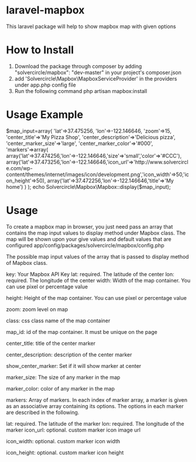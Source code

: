 laravel-mapbox
==============

This laravel package will help to show mapbox map with given options

How to Install
===================
1. Download the package through composer by adding "solvercircle/mapbox": "dev-master" in your project's composer.json
1. add 'Solvercircle\Mapbox\MapboxServiceProvider' in the providers under app.php config file
3. Run the following command
php artisan mapbox:install

Usage Example
======================
$map_input=array(
	'lat'=>37.475256,
	'lon'=>-122.146646,
	'zoom'=>15,
	'center_title'=>'My Pizza Shop',
	'center_description'=>'Delicious pizza',
	'center_marker_size'=>'large',
	'center_marker_color'=>'#000',
	'markers'=>array(
		array('lat'=>37.474256,'lon'=>-122.146646,'size'=>'small','color'=>'#CCC'),
		array('lat'=>37.473256,'lon'=>-122.146646,'icon_url'=>'http://www.solvercircle.com/wp-content/themes/internet/images/icon/development.png','icon_width'=>50,'icon_height'=>50),
		array('lat'=>37.472256,'lon'=>-122.146646,'title'=>'My home')
	)
);
echo Solvercircle\Mapbox\Mapbox::display($map_input);

Usage
===========
To create a mapbox map in browser, you just need pass an array that contains the map input values to display method under Mapbox class.
The map will be shown upon your give values and default values that are configured app/config/packages/solvercircle/mapbox/config.php

The possible map input values of the array that is passed to display method of Mapbox class.

key: Your Mapbox API Key
lat: required. The latitude of the center
lon: required. The longitude of the center
width: Width of the map container. You can use pixel or percentage value

height: Height of the map container. You can use pixel or percentage value

zoom: zoom level on map

class: css class name of the map container

map_id: id of the map container. It must be unique on the page

center_title:  title of the center marker    

center_description:  description of the center marker

show_center_marker: Set if it will show marker at center

marker_size: The size of any marker in the map

marker_color: color of any marker in the map

markers: Array of markers. In each index of marker array, a marker is given as an associative array containing its options. The options in each marker are described in the following.

lat: required. The latitude of the marker
lon: required. The longitude of the marker
icon_url:  optional. custom marker icon image url

icon_width: optional. custom marker icon width

icon_height:  optional. custom marker icon height


